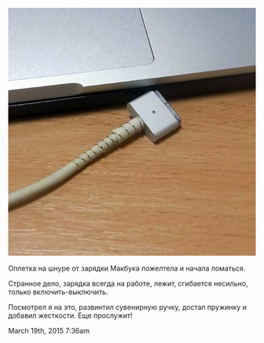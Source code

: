 ![](./_resources/114038633336.jpg)

Оплетка на шнуре от зарядки Макбука пожелтела и начала ломаться. 

Странное дело, зарядка всегда на работе, лежит, сгибается несильно,
только включить-выключить.

Посмотрел я на это, развинтил сувенирную ручку, достал пружинку и
добавил жесткости. Еще прослужит!

<span id="timestamp"> March 19th, 2015 7:36am </span>
